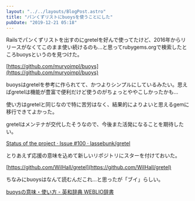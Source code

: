 ```yaml
---
layout: "../../layouts/BlogPost.astro"
title: "パンくずリストにbuoysを使うことにした"
pubDate: "2019-12-21 05:18"
---
```

Railsでパンくずリストを出すのにgretelを好んで使ってたけど、2016年からリリースがなくてこのまま使い続けるのも…と思ってrubygems.orgで検索したところbuoysというのを見つけた。

[https://github.com/muryoimpl/buoys](https://github.com/muryoimpl/buoys)

buoysはgretelを参考に作られてて、かつよりシンプルにしているみたい。思えばgretelは機能が豊富で便利だけど使うのがちょっとややこしかったかも…

使い方はgretelと同じなので特に苦労はなく、結果的によりよいと思えるgemに移行できてよかった。

gretelはメンテナが交代したそうなので、今後また活発になることを期待したい。

[Status of the project · Issue #100 · lassebunk/gretel](https://github.com/lassebunk/gretel/issues/100)

とりあえず応援の意味を込めて新しいリポジトリにスターを付けておいた。

[https://github.com/WilHall/gretel](https://github.com/WilHall/gretel)

ちなみにbuoysはなんて読むんだこれ…と思ったが「ブイ」らしい。

[buoysの意味・使い方 - 英和辞典 WEBLIO辞書](https://ejje.weblio.jp/content/buoys)
